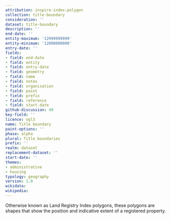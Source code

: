 ```yaml
---
attribution: inspire-index-polygon
collection: title-boundary
consideration: ''
dataset: title-boundary
description: ''
end-date: ''
entity-maximum: '12999999999'
entity-minimum: '12000000000'
entry-date: ''
fields:
- field: end-date
- field: entity
- field: entry-date
- field: geometry
- field: name
- field: notes
- field: organisation
- field: point
- field: prefix
- field: reference
- field: start-date
github-discussion: 49
key-field: ''
licence: ogl3
name: Title boundary
paint-options: ''
phase: alpha
plural: Title boundaries
prefix: ''
realm: dataset
replacement-dataset: ''
start-date: ''
themes:
- administrative
- housing
typology: geography
version: 1.0
wikidata: 
wikipedia: 
---
```


Otherwise known as Land Registry Index polygons, these polygons are shapes that show the position and indicative extent of a registered property.
